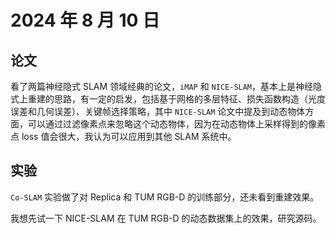 # 2024 年 8 月 10 日

## 论文

看了两篇神经隐式 SLAM 领域经典的论文，`iMAP` 和 `NICE-SLAM`，基本上是神经隐式上重建的思路，有一定的启发，包括基于网格的多层特征、损失函数构造（光度误差和几何误差）、关键帧选择策略，其中 `NICE-SLAM` 论文中提及到动态物体方面，可以通过过滤像素点来忽略这个动态物体，因为在动态物体上采样得到的像素点 loss 值会很大，我认为可以应用到其他 SLAM 系统中。

## 实验

`Co-SLAM` 实验做了对 Replica 和 TUM RGB-D 的训练部分，还未看到重建效果。

我想先试一下 NICE-SLAM 在 TUM RGB-D 的动态数据集上的效果，研究源码。